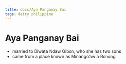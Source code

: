 ```yaml
---
title: docs/Aya Panganay Bai
tags: deity philippine
---
```


# Aya Panganay Bai
- married to Diwata Ndaw Gibon, who she has two sons
- came from a place known as Minango’aw a Ronong